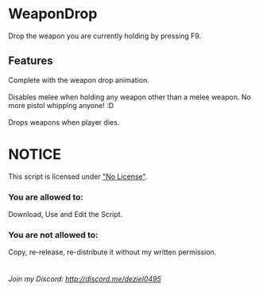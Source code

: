 # WeaponDrop
Drop the weapon you are currently holding by pressing F9.
## Features
Complete with the weapon drop animation.
<br><br>
Disables melee when holding any weapon other than a melee weapon. No more pistol whipping anyone! :D
<br><br>
Drops weapons when player dies.
<br>
# NOTICE
This script is licensed under ["No License"](https://choosealicense.com/no-license/).
### You are allowed to:
Download, Use and Edit the Script.
<br>
### You are not allowed to:
Copy, re-release, re-distribute it without my written permission.
<br><br>
###### Join my Discord: http://discord.me/deziel0495
